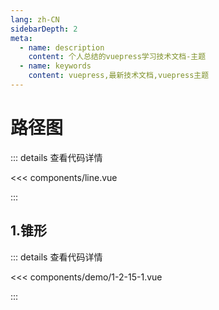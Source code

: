 ```yaml
---
lang: zh-CN
sidebarDepth: 2
meta:
  - name: description
    content: 个人总结的vuepress学习技术文档-主题
  - name: keywords
    content: vuepress,最新技术文档,vuepress主题
---
```


# 路径图

::: details 查看代码详情

<<< components/line.vue

:::

## 1.锥形

  <Container url="/resume/?type=echarts&name=1-2-15-1.vue" />

::: details 查看代码详情

<<< components/demo/1-2-15-1.vue

:::

